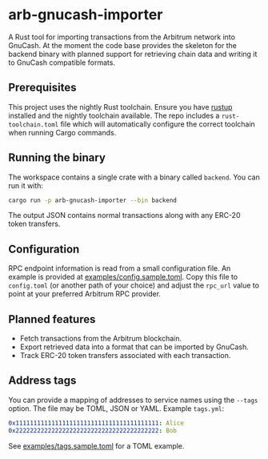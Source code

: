 # arb-gnucash-importer

A Rust tool for importing transactions from the Arbitrum network into GnuCash. At the moment the code base provides the skeleton for the backend binary with planned support for retrieving chain data and writing it to GnuCash compatible formats.

## Prerequisites

This project uses the nightly Rust toolchain. Ensure you have [rustup](https://rustup.rs/) installed and the nightly toolchain available. The repo includes a `rust-toolchain.toml` file which will automatically configure the correct toolchain when running Cargo commands.

## Running the binary

The workspace contains a single crate with a binary called `backend`. You can run it with:

```bash
cargo run -p arb-gnucash-importer --bin backend
```

The output JSON contains normal transactions along with any ERC-20 token transfers.

## Configuration

RPC endpoint information is read from a small configuration file. An example
is provided at [examples/config.sample.toml](examples/config.sample.toml).
Copy this file to `config.toml` (or another path of your choice) and adjust the
`rpc_url` value to point at your preferred Arbitrum RPC provider.

## Planned features

- Fetch transactions from the Arbitrum blockchain.
- Export retrieved data into a format that can be imported by GnuCash.
- Track ERC-20 token transfers associated with each transaction.

## Address tags

You can provide a mapping of addresses to service names using the `--tags` option. The file may be TOML, JSON or YAML. Example `tags.yml`:

```yaml
0x1111111111111111111111111111111111111111: Alice
0x2222222222222222222222222222222222222222: Bob
```
See [examples/tags.sample.toml](examples/tags.sample.toml) for a TOML example.
